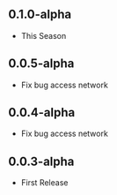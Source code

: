 ## **0.1.0-alpha**
- This Season

## **0.0.5-alpha**
- Fix bug access network

## **0.0.4-alpha**
- Fix bug access network

## **0.0.3-alpha**
- First Release